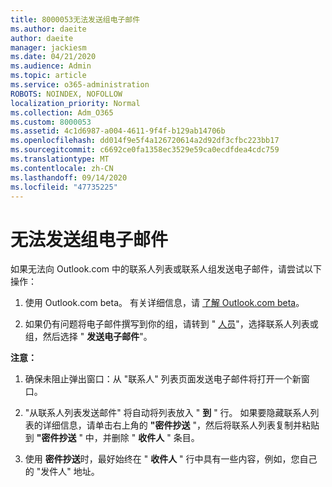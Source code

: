 ```yaml
---
title: 8000053无法发送组电子邮件
ms.author: daeite
author: daeite
manager: jackiesm
ms.date: 04/21/2020
ms.audience: Admin
ms.topic: article
ms.service: o365-administration
ROBOTS: NOINDEX, NOFOLLOW
localization_priority: Normal
ms.collection: Adm_O365
ms.custom: 8000053
ms.assetid: 4c1d6987-a004-4611-9f4f-b129ab14706b
ms.openlocfilehash: dd014f9e5f4a126720614a2d92df3cfbc223bb17
ms.sourcegitcommit: c6692ce0fa1358ec3529e59ca0ecdfdea4cdc759
ms.translationtype: MT
ms.contentlocale: zh-CN
ms.lasthandoff: 09/14/2020
ms.locfileid: "47735225"
---
```

# <a name="unable-to-send-group-emails"></a>无法发送组电子邮件

如果无法向 Outlook.com 中的联系人列表或联系人组发送电子邮件，请尝试以下操作：
  
1. 使用 Outlook.com beta。 有关详细信息，请 [了解 Outlook.com beta](https://support.office.com/article/e2261c7f-d413-4084-8f22-21282f42d8cf)。
    
2. 如果仍有问题将电子邮件撰写到你的组，请转到 " [人员](https://outlook.live.com/people/)"，选择联系人列表或组，然后选择 " **发送电子邮件**"。
    
 **注意：**
  
1. 确保未阻止弹出窗口：从 "联系人" 列表页面发送电子邮件将打开一个新窗口。
    
2. "从联系人列表发送邮件" 将自动将列表放入 " **到** " 行。 如果要隐藏联系人列表的详细信息，请单击右上角的 **"密件抄送** "，然后将联系人列表复制并粘贴到 **"密件抄送** " 中，并删除 " **收件人** " 条目。 
    
3. 使用 **密件抄送**时，最好始终在 " **收件人** " 行中具有一些内容，例如，您自己的 "发件人" 地址。 
    

